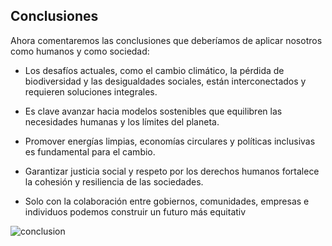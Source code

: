## Conclusiones

Ahora comentaremos las conclusiones que deberíamos de aplicar nosotros como humanos
y como sociedad:

* Los desafíos actuales, como el cambio climático, la pérdida de biodiversidad y las desigualdades sociales, están interconectados
  y requieren soluciones integrales.

* Es clave avanzar hacia modelos sostenibles que equilibren las necesidades humanas y los límites del planeta.

* Promover energías limpias, economías circulares y políticas inclusivas es fundamental para el cambio.

* Garantizar justicia social y respeto por los derechos humanos fortalece la cohesión y resiliencia de las sociedades.

* Solo con la colaboración entre gobiernos, comunidades, empresas e individuos podemos construir un futuro más equitativ

![conclusion](img/conclusion.jpg)
